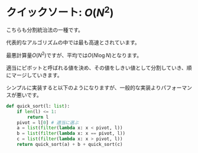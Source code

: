 # クイックソート: $O(N^2)$

こちらも分割統治法の一種です。

代表的なアルゴリズムの中では最も高速とされています。

最悪計算量$O(N^2)$ですが、平均では$O(N \log N)$となります。

適当にピボットと呼ばれる値を決め、その値をしきい値として分割していき、順にマージしていきます。

シンプルに実装すると以下のようになりますが、一般的な実装よりパフォーマンスが悪いです。

```python
def quick_sort(l: list):
    if len(l) <= 1:
        return l
    pivot = l[0] # 適当に選ぶ
    a = list(filter(lambda x: x < pivot, l))
    b = list(filter(lambda x: x == pivot, l))
    c = list(filter(lambda x: x > pivot, l))
    return quick_sort(a) + b + quick_sort(c)
```

